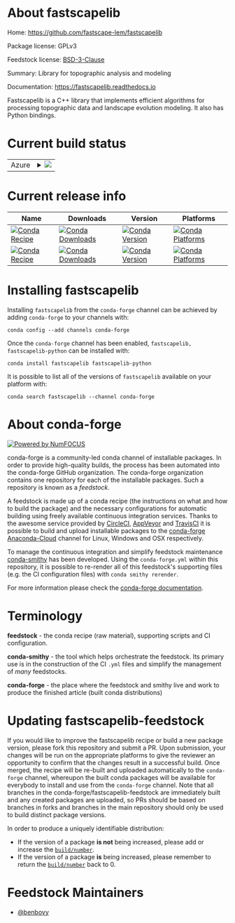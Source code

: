 About fastscapelib
==================

Home: https://github.com/fastscape-lem/fastscapelib

Package license: GPLv3

Feedstock license: [BSD-3-Clause](https://github.com/conda-forge/fastscapelib-feedstock/blob/master/LICENSE.txt)

Summary: Library for topographic analysis and modeling

Documentation: https://fastscapelib.readthedocs.io

Fastscapelib is a C++ library that implements efficient algorithms
for processing topographic data and landscape evolution
modeling. It also has Python bindings.


Current build status
====================


<table>
    
  <tr>
    <td>Azure</td>
    <td>
      <details>
        <summary>
          <a href="https://dev.azure.com/conda-forge/feedstock-builds/_build/latest?definitionId=4576&branchName=master">
            <img src="https://dev.azure.com/conda-forge/feedstock-builds/_apis/build/status/fastscapelib-feedstock?branchName=master">
          </a>
        </summary>
        <table>
          <thead><tr><th>Variant</th><th>Status</th></tr></thead>
          <tbody><tr>
              <td>linux_64</td>
              <td>
                <a href="https://dev.azure.com/conda-forge/feedstock-builds/_build/latest?definitionId=4576&branchName=master">
                  <img src="https://dev.azure.com/conda-forge/feedstock-builds/_apis/build/status/fastscapelib-feedstock?branchName=master&jobName=linux&configuration=linux_64_" alt="variant">
                </a>
              </td>
            </tr><tr>
              <td>osx_64</td>
              <td>
                <a href="https://dev.azure.com/conda-forge/feedstock-builds/_build/latest?definitionId=4576&branchName=master">
                  <img src="https://dev.azure.com/conda-forge/feedstock-builds/_apis/build/status/fastscapelib-feedstock?branchName=master&jobName=osx&configuration=osx_64_" alt="variant">
                </a>
              </td>
            </tr><tr>
              <td>win_64</td>
              <td>
                <a href="https://dev.azure.com/conda-forge/feedstock-builds/_build/latest?definitionId=4576&branchName=master">
                  <img src="https://dev.azure.com/conda-forge/feedstock-builds/_apis/build/status/fastscapelib-feedstock?branchName=master&jobName=win&configuration=win_64_" alt="variant">
                </a>
              </td>
            </tr>
          </tbody>
        </table>
      </details>
    </td>
  </tr>
</table>

Current release info
====================

| Name | Downloads | Version | Platforms |
| --- | --- | --- | --- |
| [![Conda Recipe](https://img.shields.io/badge/recipe-fastscapelib-green.svg)](https://anaconda.org/conda-forge/fastscapelib) | [![Conda Downloads](https://img.shields.io/conda/dn/conda-forge/fastscapelib.svg)](https://anaconda.org/conda-forge/fastscapelib) | [![Conda Version](https://img.shields.io/conda/vn/conda-forge/fastscapelib.svg)](https://anaconda.org/conda-forge/fastscapelib) | [![Conda Platforms](https://img.shields.io/conda/pn/conda-forge/fastscapelib.svg)](https://anaconda.org/conda-forge/fastscapelib) |
| [![Conda Recipe](https://img.shields.io/badge/recipe-fastscapelib--python-green.svg)](https://anaconda.org/conda-forge/fastscapelib-python) | [![Conda Downloads](https://img.shields.io/conda/dn/conda-forge/fastscapelib-python.svg)](https://anaconda.org/conda-forge/fastscapelib-python) | [![Conda Version](https://img.shields.io/conda/vn/conda-forge/fastscapelib-python.svg)](https://anaconda.org/conda-forge/fastscapelib-python) | [![Conda Platforms](https://img.shields.io/conda/pn/conda-forge/fastscapelib-python.svg)](https://anaconda.org/conda-forge/fastscapelib-python) |

Installing fastscapelib
=======================

Installing `fastscapelib` from the `conda-forge` channel can be achieved by adding `conda-forge` to your channels with:

```
conda config --add channels conda-forge
```

Once the `conda-forge` channel has been enabled, `fastscapelib, fastscapelib-python` can be installed with:

```
conda install fastscapelib fastscapelib-python
```

It is possible to list all of the versions of `fastscapelib` available on your platform with:

```
conda search fastscapelib --channel conda-forge
```


About conda-forge
=================

[![Powered by NumFOCUS](https://img.shields.io/badge/powered%20by-NumFOCUS-orange.svg?style=flat&colorA=E1523D&colorB=007D8A)](http://numfocus.org)

conda-forge is a community-led conda channel of installable packages.
In order to provide high-quality builds, the process has been automated into the
conda-forge GitHub organization. The conda-forge organization contains one repository
for each of the installable packages. Such a repository is known as a *feedstock*.

A feedstock is made up of a conda recipe (the instructions on what and how to build
the package) and the necessary configurations for automatic building using freely
available continuous integration services. Thanks to the awesome service provided by
[CircleCI](https://circleci.com/), [AppVeyor](https://www.appveyor.com/)
and [TravisCI](https://travis-ci.com/) it is possible to build and upload installable
packages to the [conda-forge](https://anaconda.org/conda-forge)
[Anaconda-Cloud](https://anaconda.org/) channel for Linux, Windows and OSX respectively.

To manage the continuous integration and simplify feedstock maintenance
[conda-smithy](https://github.com/conda-forge/conda-smithy) has been developed.
Using the ``conda-forge.yml`` within this repository, it is possible to re-render all of
this feedstock's supporting files (e.g. the CI configuration files) with ``conda smithy rerender``.

For more information please check the [conda-forge documentation](https://conda-forge.org/docs/).

Terminology
===========

**feedstock** - the conda recipe (raw material), supporting scripts and CI configuration.

**conda-smithy** - the tool which helps orchestrate the feedstock.
                   Its primary use is in the construction of the CI ``.yml`` files
                   and simplify the management of *many* feedstocks.

**conda-forge** - the place where the feedstock and smithy live and work to
                  produce the finished article (built conda distributions)


Updating fastscapelib-feedstock
===============================

If you would like to improve the fastscapelib recipe or build a new
package version, please fork this repository and submit a PR. Upon submission,
your changes will be run on the appropriate platforms to give the reviewer an
opportunity to confirm that the changes result in a successful build. Once
merged, the recipe will be re-built and uploaded automatically to the
`conda-forge` channel, whereupon the built conda packages will be available for
everybody to install and use from the `conda-forge` channel.
Note that all branches in the conda-forge/fastscapelib-feedstock are
immediately built and any created packages are uploaded, so PRs should be based
on branches in forks and branches in the main repository should only be used to
build distinct package versions.

In order to produce a uniquely identifiable distribution:
 * If the version of a package **is not** being increased, please add or increase
   the [``build/number``](https://conda.io/docs/user-guide/tasks/build-packages/define-metadata.html#build-number-and-string).
 * If the version of a package **is** being increased, please remember to return
   the [``build/number``](https://conda.io/docs/user-guide/tasks/build-packages/define-metadata.html#build-number-and-string)
   back to 0.

Feedstock Maintainers
=====================

* [@benbovy](https://github.com/benbovy/)

